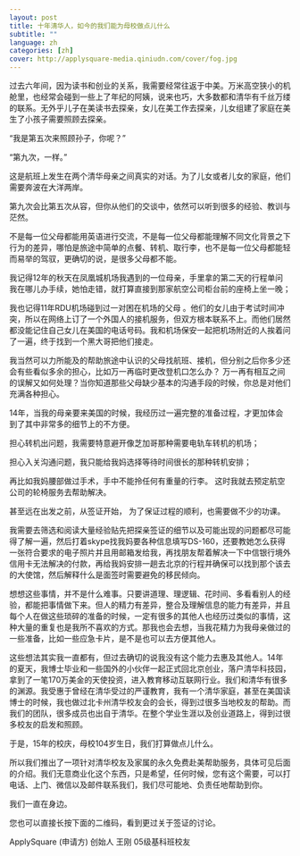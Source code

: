```yaml
---
layout: post
title: 十年清华人，如今的我们能为母校做点儿什么
subtitle: ""
language: zh
categories: [zh]
cover: http://applysquare-media.qiniudn.com/cover/fog.jpg
---
```

过去六年间，因为读书和创业的关系，我需要经常往返于中美。万米高空狭小的机舱里，也经常会碰到一些上了年纪的阿姨，说来也巧，大多数都和清华有千丝万缕的联系。无外乎儿子在美读书去探亲，女儿在美工作去探亲，儿女组建了家庭在美生了小孩子需要照顾去探亲。

“我是第五次来照顾孙子，你呢？”

“第九次，一样。”

这是航班上发生在两个清华母亲之间真实的对话。为了儿女或者儿女的家庭，他们需要奔波在大洋两岸。

第九次会比第五次从容，但你从他们的交谈中，依然可以听到很多的经验、教训与茫然。

不是每一位父母都能用英语进行交流，不是每一位父母都能理解不同文化背景之下行为的差异，哪怕是旅途中简单的点餐、转机、取行李，也不是每一位父母都能轻而易举的驾驭，更确切的说，是很多父母都不能。

我记得12年的秋天在凤凰城机场我遇到的一位母亲，手里拿的第二天的行程单问我在哪儿办手续，她怕走错，就打算直接到那家航空公司柜台前的座椅上坐一晚；

我也记得11年RDU机场碰到过一对困在机场的父母 。他们的女儿由于考试时间冲突，所以在网络上订了一个外国人的接机服务，但双方根本联系不上。而他们居然都没能记住自己女儿在美国的电话号码。我和机场保安一起把机场附近的人挨着问了一遍，终于找到一个黑大哥把他们接走。

我当然可以力所能及的帮助旅途中认识的父母找航班、接机，但分别之后你多少还会有些看似多余的担心，比如万一再临时更改登机口怎么办？ 万一再有相互之间的误解又如何处理？当你知道那些父母缺少基本的沟通手段的时候，你总是对他们充满各种担心。

14年，当我的母亲要来美国的时候，我经历过一遍完整的准备过程，才更加体会到了其中非常多的细节上的不方便。

担心转机出问题，我需要特意避开像芝加哥那种需要电轨车转机的机场；

担心入关沟通问题，我只能给我妈选择等待时间很长的那种转机安排；

再比如我妈腰部做过手术，手中不能拎任何有重量的行李。 这时我就去预定航空公司的轮椅服务去帮助解决。

甚至远在出发之前，从签证开始， 为了保证过程的顺利，也需要做不少的功课。

我需要去筛选和阅读大量经验贴先把探亲签证的细节以及可能出现的问题都尽可能得了解一遍，然后打着skype找我妈要各种信息填写DS-160，还要教她怎么获得一张符合要求的电子照片并且用邮箱发给我，再找朋友帮着解决一下中信银行境外信用卡无法解决的付款，再给我妈安排一趟去北京的行程并确保可以找到那个该去的大使馆，然后解释什么是面签时需要避免的移民倾向。

想想这些事情，并不是什么难事。只要讲道理、理逻辑、花时间、多看看别人的经验，都能把事情做下来。但人的精力有差异，整合及理解信息的能力有差异，并且每个人在做这些琐碎的准备的时候，一定有很多的其他人也经历过类似的事情，这种大量的重复也是我所不喜欢的方式。那我也会去想，当我花精力为我母亲做过的一些准备，比如一些应急卡片，是不是也可以去方便其他人。

这些想法其实我一直都有，但过去确切的说我没有这个能力去惠及其他人。14年的夏天，我博士毕业和一些国外的小伙伴一起正式回北京创业，落户清华科技园，拿到了一笔170万美金的天使投资，进入教育移动互联网行业。我们和清华有很多的渊源。我受惠于曾经在清华受过的严谨教育，我有一个清华家庭，甚至在美国读博士的时候，我也做过北卡州清华校友会的会长，得到过很多当地校友的帮助。而我们的团队，很多成员也出自于清华。在整个学业生涯以及创业道路上，得到过很多校友的启发和照顾。

于是，15年的校庆，母校104岁生日，我们打算做点儿什么。

所以我们推出了一项针对清华校友及家属的永久免费赴美帮助服务，具体可见后面的介绍。我们无意商业化这个东西，只是希望，任何时候，您有这个需要，可以打电话、上门、微信以及邮件联系我们，我们尽可能地、负责任地帮助到你。

我们一直在身边。

您也可以直接长按下面的二维码，看到更过关于签证的讨论。

ApplySquare (申请方) 创始人 王刚 05级基科班校友
